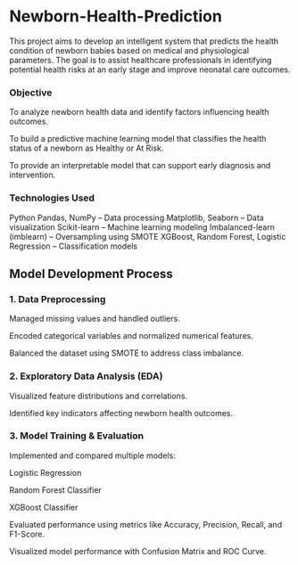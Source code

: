# Newborn-Health-Prediction
This project aims to develop an intelligent system that predicts the health condition of newborn babies based on medical and physiological parameters. The goal is to assist healthcare professionals in identifying potential health risks at an early stage and improve neonatal care outcomes.

### Objective
To analyze newborn health data and identify factors influencing health outcomes.

To build a predictive machine learning model that classifies the health status of a newborn as Healthy or At Risk.

To provide an interpretable model that can support early diagnosis and intervention.

### Technologies Used

Python
Pandas, NumPy – Data processing
Matplotlib, Seaborn – Data visualization
Scikit-learn – Machine learning modeling
Imbalanced-learn (imblearn) – Oversampling using SMOTE
XGBoost, Random Forest, Logistic Regression – Classification models

## Model Development Process

### 1. Data Preprocessing

Managed missing values and handled outliers.

Encoded categorical variables and normalized numerical features.

Balanced the dataset using SMOTE to address class imbalance.

### 2. Exploratory Data Analysis (EDA)

Visualized feature distributions and correlations.

Identified key indicators affecting newborn health outcomes.

### 3. Model Training & Evaluation

Implemented and compared multiple models:

Logistic Regression

Random Forest Classifier

XGBoost Classifier

Evaluated performance using metrics like Accuracy, Precision, Recall, and F1-Score.

Visualized model performance with Confusion Matrix and ROC Curve.

